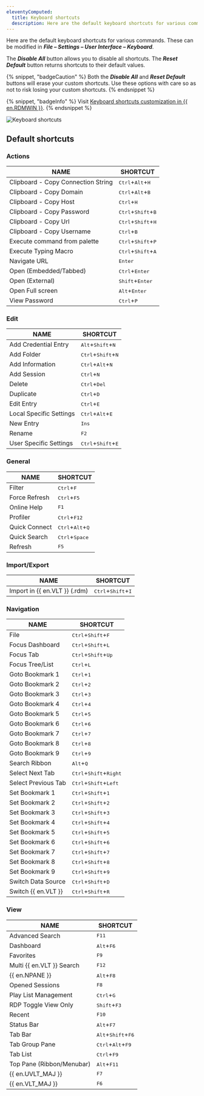 ```yaml
---
eleventyComputed:
  title: Keyboard shortcuts
  description: Here are the default keyboard shortcuts for various commands.
---
```

Here are the default keyboard shortcuts for various commands. These can be modified in ***File – Settings – User Interface – Keyboard***.

The ***Disable All*** button allows you to disable all shortcuts. The ***Reset Default*** button returns shortcuts to their default values.

{% snippet, "badgeCaution" %}
Both the ***Disable All*** and ***Reset Default*** buttons will erase your custom shortcuts. Use these options with care so as not to risk losing your custom shortcuts.
{% endsnippet %}

{% snippet, "badgeInfo" %}
Visit [Keyboard shortcuts customization in {{ en.RDMWIN }}](/rdm/kb/rdm-windows/how-to-articles/keyboard-shortcuts-customization-rdm-windows/).
{% endsnippet %}

![Keyboard shortcuts](https://cdnweb.devolutions.net/docs/docs_en_rdm_windows_RDMWin2101.png)

## Default shortcuts

### Actions

| NAME                               | SHORTCUT                                      |
|------------------------------------|-----------------------------------------------|
| Clipboard - Copy Connection String | <kbd>Ctrl</kbd>+<kbd>Alt</kbd>+<kbd>H</kbd>   |
| Clipboard - Copy Domain            | <kbd>Ctrl</kbd>+<kbd>Alt</kbd>+<kbd>B</kbd>   |
| Clipboard - Copy Host              | <kbd>Ctrl</kbd>+<kbd>H</kbd>                  |
| Clipboard - Copy Password          | <kbd>Ctrl</kbd>+<kbd>Shift</kbd>+<kbd>B</kbd> |
| Clipboard - Copy Url               | <kbd>Ctrl</kbd>+<kbd>Shift</kbd>+<kbd>H</kbd> |
| Clipboard - Copy Username          | <kbd>Ctrl</kbd>+<kbd>B</kbd>                  |
| Execute command from palette       | <kbd>Ctrl</kbd>+<kbd>Shift</kbd>+<kbd>P</kbd> |
| Execute Typing Macro               | <kbd>Ctrl</kbd>+<kbd>Shift</kbd>+<kbd>A</kbd> |
| Navigate URL                       | <kbd>Enter</kbd>                              |
| Open (Embedded/Tabbed)             | <kbd>Ctrl</kbd>+<kbd>Enter</kbd>              |
| Open (External)                    | <kbd>Shift</kbd>+<kbd>Enter</kbd>             |
| Open Full screen                   | <kbd>Alt</kbd>+<kbd>Enter</kbd>               |
| View Password                      | <kbd>Ctrl</kbd>+<kbd>P</kbd>                  |

### Edit

| NAME                    | SHORTCUT                                      |
|-------------------------|-----------------------------------------------|
| Add Credential Entry    | <kbd>Alt</kbd>+<kbd>Shift</kbd>+<kbd>N</kbd>  |
| Add Folder              | <kbd>Ctrl</kbd>+<kbd>Shift</kbd>+<kbd>N</kbd> |
| Add Information         | <kbd>Ctrl</kbd>+<kbd>Alt</kbd>+<kbd>N</kbd>   |
| Add Session             | <kbd>Ctrl</kbd>+<kbd>N</kbd>                  |
| Delete                  | <kbd>Ctrl</kbd>+<kbd>Del</kbd>                |
| Duplicate               | <kbd>Ctrl</kbd>+<kbd>D</kbd>                  |
| Edit Entry              | <kbd>Ctrl</kbd>+<kbd>E</kbd>                  |
| Local Specific Settings | <kbd>Ctrl</kbd>+<kbd>Alt</kbd>+<kbd>E</kbd>   |
| New Entry               | <kbd>Ins</kbd>                                |
| Rename                  | <kbd>F2</kbd>                                 |
| User Specific Settings  | <kbd>Ctrl</kbd>+<kbd>Shift</kbd>+<kbd>E</kbd> |

### General

| NAME          | SHORTCUT                                    |
|---------------|---------------------------------------------|
| Filter        | <kbd>Ctrl</kbd>+<kbd>F</kbd>                |
| Force Refresh | <kbd>Ctrl</kbd>+<kbd>F5</kbd>               |
| Online Help   | <kbd>F1</kbd>                               |
| Profiler      | <kbd>Ctrl</kbd>+<kbd>F12</kbd>              |
| Quick Connect | <kbd>Ctrl</kbd>+<kbd>Alt</kbd>+<kbd>Q</kbd> |
| Quick Search  | <kbd>Ctrl</kbd>+<kbd>Space</kbd>            |
| Refresh       | <kbd>F5</kbd>                               |

### Import/Export

| NAME                          | SHORTCUT                                      |
|-------------------------------|-----------------------------------------------|
| Import in {{ en.VLT }} (.rdm) | <kbd>Ctrl</kbd>+<kbd>Shift</kbd>+<kbd>I</kbd> |

### Navigation

| NAME                | SHORTCUT                                          |
|---------------------|---------------------------------------------------|
| File                | <kbd>Ctrl</kbd>+<kbd>Shift</kbd>+<kbd>F</kbd>     |
| Focus Dashboard     | <kbd>Ctrl</kbd>+<kbd>Shift</kbd>+<kbd>L</kbd>     |
| Focus Tab           | <kbd>Ctrl</kbd>+<kbd>Shift</kbd>+<kbd>Up</kbd>    |
| Focus Tree/List     | <kbd>Ctrl</kbd>+<kbd>L</kbd>                      |
| Goto Bookmark 1     | <kbd>Ctrl</kbd>+<kbd>1</kbd>                      |
| Goto Bookmark 2     | <kbd>Ctrl</kbd>+<kbd>2</kbd>                      |
| Goto Bookmark 3     | <kbd>Ctrl</kbd>+<kbd>3</kbd>                      |
| Goto Bookmark 4     | <kbd>Ctrl</kbd>+<kbd>4</kbd>                      |
| Goto Bookmark 5     | <kbd>Ctrl</kbd>+<kbd>5</kbd>                      |
| Goto Bookmark 6     | <kbd>Ctrl</kbd>+<kbd>6</kbd>                      |
| Goto Bookmark 7     | <kbd>Ctrl</kbd>+<kbd>7</kbd>                      |
| Goto Bookmark 8     | <kbd>Ctrl</kbd>+<kbd>8</kbd>                      |
| Goto Bookmark 9     | <kbd>Ctrl</kbd>+<kbd>9</kbd>                      |
| Search Ribbon       | <kbd>Alt</kbd>+<kbd>Q</kbd>                       |
| Select Next Tab     | <kbd>Ctrl</kbd>+<kbd>Shift</kbd>+<kbd>Right</kbd> |
| Select Previous Tab | <kbd>Ctrl</kbd>+<kbd>Shift</kbd>+<kbd>Left</kbd>  |
| Set Bookmark 1      | <kbd>Ctrl</kbd>+<kbd>Shift</kbd>+<kbd>1</kbd>     |
| Set Bookmark 2      | <kbd>Ctrl</kbd>+<kbd>Shift</kbd>+<kbd>2</kbd>     |
| Set Bookmark 3      | <kbd>Ctrl</kbd>+<kbd>Shift</kbd>+<kbd>3</kbd>     |
| Set Bookmark 4      | <kbd>Ctrl</kbd>+<kbd>Shift</kbd>+<kbd>4</kbd>     |
| Set Bookmark 5      | <kbd>Ctrl</kbd>+<kbd>Shift</kbd>+<kbd>5</kbd>     |
| Set Bookmark 6      | <kbd>Ctrl</kbd>+<kbd>Shift</kbd>+<kbd>6</kbd>     |
| Set Bookmark 7      | <kbd>Ctrl</kbd>+<kbd>Shift</kbd>+<kbd>7</kbd>     |
| Set Bookmark 8      | <kbd>Ctrl</kbd>+<kbd>Shift</kbd>+<kbd>8</kbd>     |
| Set Bookmark 9      | <kbd>Ctrl</kbd>+<kbd>Shift</kbd>+<kbd>9</kbd>     |
| Switch Data Source  | <kbd>Ctrl</kbd>+<kbd>Shift</kbd>+<kbd>D</kbd>     |
| Switch {{ en.VLT }} | <kbd>Ctrl</kbd>+<kbd>Shift</kbd>+<kbd>R</kbd>     |

### View

| NAME                      | SHORTCUT                                      |
|---------------------------|-----------------------------------------------|
| Advanced Search           | <kbd>F11</kbd>                                |
| Dashboard                 | <kbd>Alt</kbd>+<kbd>F6</kbd>                  |
| Favorites                 | <kbd>F9</kbd>                                 |
| Multi {{ en.VLT }} Search | <kbd>F12</kbd>                                |
| {{ en.NPANE }}            | <kbd>Alt</kbd>+<kbd>F8</kbd>                  |
| Opened Sessions           | <kbd>F8</kbd>                                 |
| Play List Management      | <kbd>Ctrl</kbd>+<kbd>G</kbd>                  |
| RDP Toggle View Only      | <kbd>Shift</kbd>+<kbd>F3</kbd>                |
| Recent                    | <kbd>F10</kbd>                                |
| Status Bar                | <kbd>Alt</kbd>+<kbd>F7</kbd>                  |
| Tab Bar                   | <kbd>Alt</kbd>+<kbd>Shift</kbd>+<kbd>F6</kbd> |
| Tab Group Pane            | <kbd>Ctrl</kbd>+<kbd>Alt</kbd>+<kbd>F9</kbd>  |
| Tab List                  | <kbd>Ctrl</kbd>+<kbd>F9</kbd>                 |
| Top Pane (Ribbon/Menubar) | <kbd>Alt</kbd>+<kbd>F11</kbd>                 |
| {{ en.UVLT_MAJ }}         | <kbd>F7</kbd>                                 |
| {{ en.VLT_MAJ }}          | <kbd>F6</kbd>                                 |